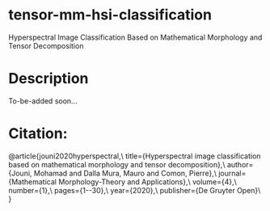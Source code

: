 # tensor-mm-hsi-classification
Hyperspectral Image Classification Based on Mathematical Morphology and Tensor Decomposition

# Description
To-be-added soon...


# Citation:
@article{jouni2020hyperspectral,\\
  title={Hyperspectral image classification based on mathematical morphology and tensor decomposition},\\
  author={Jouni, Mohamad and Dalla Mura, Mauro and Comon, Pierre},\\
  journal={Mathematical Morphology-Theory and Applications},\\
  volume={4},\\
  number={1},\\
  pages={1--30},\\
  year={2020},\\
  publisher={De Gruyter Open}\\
}
